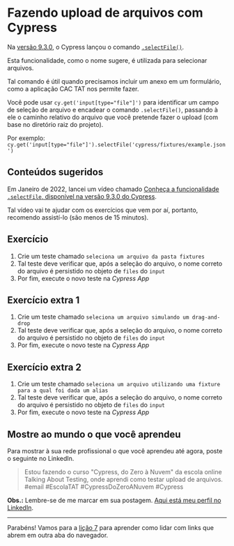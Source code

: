 # Fazendo upload de arquivos com Cypress

Na [versão 9.3.0](https://docs.cypress.io/guides/references/changelog#9-3-0), o Cypress lançou o comando [`.selectFile()`](https://docs.cypress.io/api/commands/selectfile).

Esta funcionalidade, como o nome sugere, é utilizada para selecionar arquivos.

Tal comando é útil quando precisamos incluir um anexo em um formulário, como a aplicação CAC TAT nos permite fazer.

Você pode usar `cy.get('input[type="file"]')` para identificar um campo de seleção de arquivo e encadear o comando `.selectFile()`, passando à ele o caminho relativo do arquivo que você pretende fazer o upload (com base no diretório raiz do projeto).

Por exemplo: `cy.get('input[type="file"]').selectFile('cypress/fixtures/example.json')`

## Conteúdos sugeridos

Em Janeiro de 2022, lancei um vídeo chamado [Conheça a funcionalidade `.selectFile`, disponível na versão 9.3.0 do Cypress](https://youtu.be/xwltoOnmfVE).

Tal vídeo vai te ajudar com os exercícios que vem por aí, portanto, recomendo assistí-lo (são menos de 15 minutos).

## Exercício

1. Crie um teste chamado `seleciona um arquivo da pasta fixtures`
2. Tal teste deve verificar que, após a seleção do arquivo, o nome correto do arquivo é persistido no objeto de `files` do `input`
3. Por fim, execute o novo teste na _Cypress App_

## Exercício extra 1

1. Crie um teste chamado `seleciona um arquivo simulando um drag-and-drop`
2. Tal teste deve verificar que, após a seleção do arquivo, o nome correto do arquivo é persistido no objeto de `files` do `input`
3. Por fim, execute o novo teste na _Cypress App_

## Exercício extra 2

1. Crie um teste chamado `seleciona um arquivo utilizando uma fixture para a qual foi dada um alias`
2. Tal teste deve verificar que, após a seleção do arquivo, o nome correto do arquivo é persistido no objeto de `files` do `input`
3. Por fim, execute o novo teste na _Cypress App_

## Mostre ao mundo o que você aprendeu

Para mostrar à sua rede profissional o que você aprendeu até agora, poste o seguinte no LinkedIn.

> Estou fazendo o curso "Cypress, do Zero à Nuvem" da escola online Talking About Testing, onde aprendi como testar upload de arquivos. #email #EscolaTAT #CypressDoZeroANuvem #Cypress

**Obs.:** Lembre-se de me marcar em sua postagem. [Aqui está meu perfil no LinkedIn](https://www.linkedin.com/in/Cristiano-lima-e-silva-filho).

---

Parabéns! Vamos para a [lição 7](./07.md) para aprender como lidar com links que abrem em outra aba do navegador.
